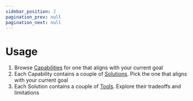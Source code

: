 ```yaml
---
sidebar_position: 2
pagination_prev: null
pagination_next: null
---
```


# Usage

1. Browse [Capabilities](./capabilities/index.md) for one that aligns with your current goal
2. Each Capability contains a couple of [Solutions](./solutions/index.md). Pick the one that aligns with your current goal
3. Each Solution contains a couple of [Tools](./05-tools/index.md). Explore their tradeoffs and limitations
